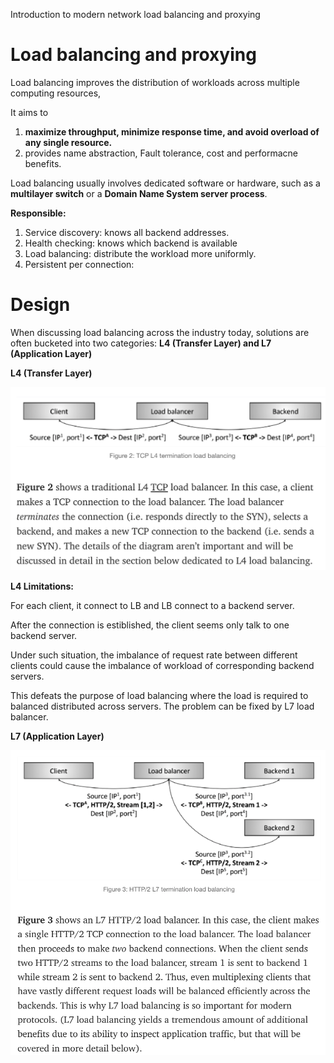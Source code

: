 Introduction to modern network load balancing and proxying

# Load balancing and proxying

Load balancing improves the distribution of workloads across multiple computing resources, 

It aims to 

1. **maximize throughput, minimize response time, and avoid overload of any single resource.**
2. provides name abstraction, Fault tolerance, cost and performacne benefits. 

Load balancing usually involves dedicated software or hardware, such as a **multilayer switch** or a **Domain Name System server process**.

**Responsible:**

1. Service discovery: knows all backend addresses. 
2. Health checking: knows which backend is available
3. Load balancing: distribute the workload more uniformly.
4. Persistent per connection:

# Design

When discussing load balancing across the industry today, solutions are often bucketed into two categories: **L4 (Transfer Layer) and L7 (Application Layer)**

 **L4 (Transfer Layer)** 

![image-20211026154015438](imgs/image-20211026154015438.png)

**L4 Limitations:**

For each client, it connect to LB and LB connect to a backend server.

After the connection is estiblished, the client seems only talk to one backend server. 

Under such situation, the imbalance of request rate between different clients could cause the imbalance of workload of corresponding backend servers. 

This defeats the purpose of load balancing where the load is required to balanced distributed across servers. The problem can be fixed by L7 load balancer. 

**L7 (Application Layer)**

![image-20211026162514401](imgs/image-20211026162514401.png)









